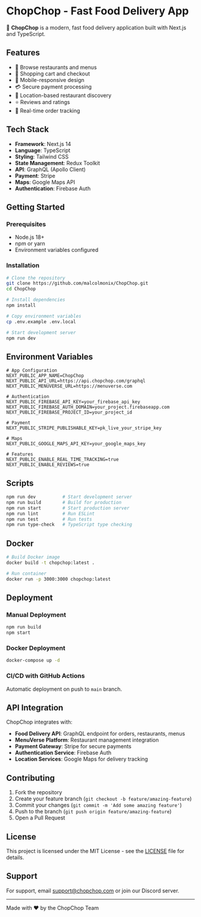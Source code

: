 # ChopChop - Fast Food Delivery App

🍕 **ChopChop** is a modern, fast food delivery application built with Next.js and TypeScript.

## Features

- 🏪 Browse restaurants and menus
- 🛒 Shopping cart and checkout
- 📱 Mobile-responsive design
- 💳 Secure payment processing
- 📍 Location-based restaurant discovery
- ⭐ Reviews and ratings
- 🚚 Real-time order tracking

## Tech Stack

- **Framework**: Next.js 14
- **Language**: TypeScript
- **Styling**: Tailwind CSS
- **State Management**: Redux Toolkit
- **API**: GraphQL (Apollo Client)
- **Payment**: Stripe
- **Maps**: Google Maps API
- **Authentication**: Firebase Auth

## Getting Started

### Prerequisites

- Node.js 18+ 
- npm or yarn
- Environment variables configured

### Installation

```bash
# Clone the repository
git clone https://github.com/malcolmonix/ChopChop.git
cd ChopChop

# Install dependencies
npm install

# Copy environment variables
cp .env.example .env.local

# Start development server
npm run dev
```

## Environment Variables

```env
# App Configuration
NEXT_PUBLIC_APP_NAME=ChopChop
NEXT_PUBLIC_API_URL=https://api.chopchop.com/graphql
NEXT_PUBLIC_MENUVERSE_URL=https://menuverse.com

# Authentication
NEXT_PUBLIC_FIREBASE_API_KEY=your_firebase_api_key
NEXT_PUBLIC_FIREBASE_AUTH_DOMAIN=your_project.firebaseapp.com
NEXT_PUBLIC_FIREBASE_PROJECT_ID=your_project_id

# Payment
NEXT_PUBLIC_STRIPE_PUBLISHABLE_KEY=pk_live_your_stripe_key

# Maps
NEXT_PUBLIC_GOOGLE_MAPS_API_KEY=your_google_maps_key

# Features
NEXT_PUBLIC_ENABLE_REAL_TIME_TRACKING=true
NEXT_PUBLIC_ENABLE_REVIEWS=true
```

## Scripts

```bash
npm run dev          # Start development server
npm run build        # Build for production
npm run start        # Start production server
npm run lint         # Run ESLint
npm run test         # Run tests
npm run type-check   # TypeScript type checking
```

## Docker

```bash
# Build Docker image
docker build -t chopchop:latest .

# Run container
docker run -p 3000:3000 chopchop:latest
```

## Deployment

### Manual Deployment

```bash
npm run build
npm start
```

### Docker Deployment

```bash
docker-compose up -d
```

### CI/CD with GitHub Actions

Automatic deployment on push to `main` branch.

## API Integration

ChopChop integrates with:

- **Food Delivery API**: GraphQL endpoint for orders, restaurants, menus
- **MenuVerse Platform**: Restaurant management integration
- **Payment Gateway**: Stripe for secure payments
- **Authentication Service**: Firebase Auth
- **Location Services**: Google Maps for delivery tracking

## Contributing

1. Fork the repository
2. Create your feature branch (`git checkout -b feature/amazing-feature`)
3. Commit your changes (`git commit -m 'Add some amazing feature'`)
4. Push to the branch (`git push origin feature/amazing-feature`)
5. Open a Pull Request

## License

This project is licensed under the MIT License - see the [LICENSE](LICENSE) file for details.

## Support

For support, email support@chopchop.com or join our Discord server.

---

Made with ❤️ by the ChopChop Team